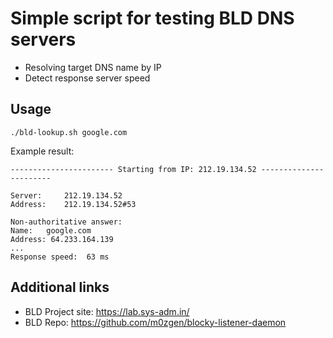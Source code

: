 # Simple script for testing BLD DNS servers

* Resolving target DNS name by IP
* Detect response server speed

## Usage

```
./bld-lookup.sh google.com
```

Example result:

```
----------------------- Starting from IP: 212.19.134.52 -----------------------

Server:     212.19.134.52
Address:    212.19.134.52#53

Non-authoritative answer:
Name:   google.com
Address: 64.233.164.139
...
Response speed:  63 ms
```
## Additional links

* BLD Project site: https://lab.sys-adm.in/
* BLD Repo: https://github.com/m0zgen/blocky-listener-daemon